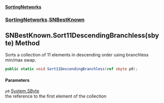 #### [SortingNetworks](index.md 'index')
### [SortingNetworks](SortingNetworks.md 'SortingNetworks').[SNBestKnown](SortingNetworks_SNBestKnown.md 'SortingNetworks.SNBestKnown')
## SNBestKnown.Sort11DescendingBranchless(sbyte) Method
Sorts a collection of 11 elements in descending order using branchless min/max swap.  
```csharp
public static void Sort11DescendingBranchless(ref sbyte p0);
```
#### Parameters
<a name='SortingNetworks_SNBestKnown_Sort11DescendingBranchless(sbyte)_p0'></a>
`p0` [System.SByte](https://docs.microsoft.com/en-us/dotnet/api/System.SByte 'System.SByte')  
the reference to the first element of the collection
  
